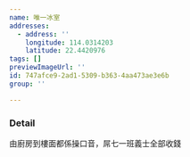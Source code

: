 ```yaml
---
name: 唯一冰室
addresses:
  - address: ''
    longitude: 114.0314203
    latitude: 22.4420976
tags: []
previewImageUrl: ''
id: 747afce9-2ad1-5309-b363-4aa473ae3e6b
group: ''

---
```

### Detail
由廚房到樓面都係操口音，屌七一班義士全部收錢
